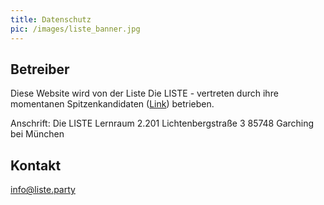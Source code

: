 ```yaml
---
title: Datenschutz
pic: /images/liste_banner.jpg 
---
```


## Betreiber
Diese Website wird von der Liste Die LISTE - vertreten durch ihre momentanen Spitzenkandidaten ([Link](https://liste.party/about.html)) betrieben.

Anschrift:
Die LISTE
Lernraum 2.201
Lichtenbergstraße 3
85748 Garching bei München

## Kontakt
[info@liste.party](mailto:info@liste.party)